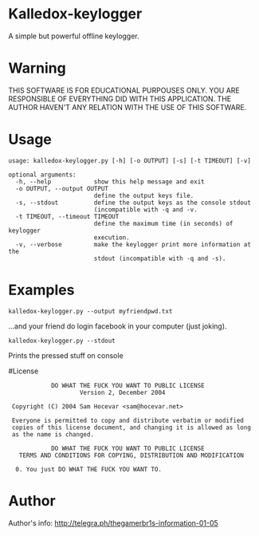 # Kalledox-keylogger
A simple but powerful offline keylogger.

# Warning
THIS SOFTWARE IS FOR EDUCATIONAL PURPOUSES ONLY.
YOU ARE RESPONSIBLE OF EVERYTHING DID WITH THIS APPLICATION. THE AUTHOR HAVEN'T ANY RELATION WITH THE USE OF THIS SOFTWARE.

# Usage

```
usage: kalledox-keylogger.py [-h] [-o OUTPUT] [-s] [-t TIMEOUT] [-v]

optional arguments:
  -h, --help            show this help message and exit
  -o OUTPUT, --output OUTPUT
                        define the output keys file.
  -s, --stdout          define the output keys as the console stdout
                        (incompatible with -q and -v.
  -t TIMEOUT, --timeout TIMEOUT
                        define the maximum time (in seconds) of keylogger
                        execution.
  -v, --verbose         make the keylogger print more information at the
                        stdout (incompatible with -q and -s).
```

# Examples
```
kalledox-keylogger.py --output myfriendpwd.txt
```
...and your friend do login facebook in your computer (just joking).  
```
kalledox-keylogger.py --stdout
```
Prints the pressed stuff on console

#License
```
            DO WHAT THE FUCK YOU WANT TO PUBLIC LICENSE
                    Version 2, December 2004

 Copyright (C) 2004 Sam Hocevar <sam@hocevar.net>

 Everyone is permitted to copy and distribute verbatim or modified
 copies of this license document, and changing it is allowed as long
 as the name is changed.

            DO WHAT THE FUCK YOU WANT TO PUBLIC LICENSE
   TERMS AND CONDITIONS FOR COPYING, DISTRIBUTION AND MODIFICATION

  0. You just DO WHAT THE FUCK YOU WANT TO.

```

# Author
Author's info: http://telegra.ph/thegamerbr1s-information-01-05
